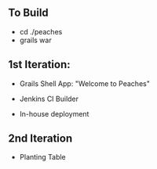 To Build
--------
* cd ./peaches
* grails war




1st Iteration:
--------------

 - Grails Shell App: "Welcome to Peaches"

 - Jenkins CI Builder

 - In-house deployment


2nd Iteration
-------------

 - Planting Table


